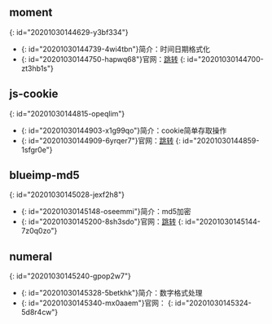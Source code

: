 ## moment
{: id="20201030144629-y3bf334"}

* {: id="20201030144739-4wi4tbn"}简介：时间日期格式化
* {: id="20201030144750-hapwq68"}官网：[跳转](http://momentjs.cn/)
{: id="20201030144700-zt3hb1s"}

## js-cookie
{: id="20201030144815-opeqlim"}

* {: id="20201030144903-x1g99qo"}简介：cookie简单存取操作
* {: id="20201030144909-6yrqer7"}官网：[跳转](https://www.npmjs.com/package/js-cookie)
{: id="20201030144859-1sfgr0e"}

## blueimp-md5
{: id="20201030145028-jexf2h8"}

* {: id="20201030145148-oseemmi"}简介：md5加密
* {: id="20201030145200-8sh3sdo"}官网：[跳转](https://www.npmjs.com/package/blueimp-md5)
{: id="20201030145144-7z0q0zo"}

## numeral
{: id="20201030145240-gpop2w7"}

* {: id="20201030145328-5betkhk"}简介：数字格式处理
* {: id="20201030145340-mx0aaem"}官网：[]()
{: id="20201030145324-5d8r4cw"}
